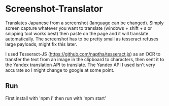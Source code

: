 # Screenshot-Translator
 Translates Japanese from a screenshot (language can be changed).
 Simply screen capture whatever you want to translate (windows + shift + s or snipping tool works best) then paste on the page and it will translate automatically.
 The screenshot has to be pretty small as tesseract refuses large payloads, might fix this later.

 I used Tesseract-JS (https://github.com/naptha/tesseract.js) as an OCR to transfer the text from an image in the clipboard to characters, then sent it to the Yandex translation API to translate.
 The Yandex API I used isn't very accurate so I might change to google at some point.

 ## Run
 First install with 'npm i' then run with 'npm start'
